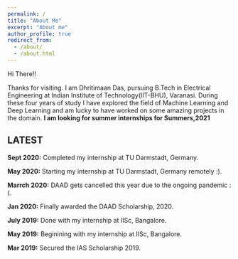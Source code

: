 ```yaml
---
permalink: /
title: "About Me"
excerpt: "About me"
author_profile: true
redirect_from: 
  - /about/
  - /about.html
---
```


Hi There!!

Thanks for visiting. I am Dhritimaan Das, pursuing B.Tech in Electrical Engineering at Indian Institute of Technology(IIT-BHU), Varanasi. During these four years of study I have explored the field of Machine Learning and Deep Learning and am lucky to have worked on some amazing projects in the domain. **I am looking for summer internships for Summers,2021**


## **LATEST**

**Sept 2020:** Completed my internship at TU Darmstadt, Germany.

**May 2020:** Starting my internship at TU Darmstadt, Germany remotely :).

**Marrch 2020:** DAAD gets cancelled this year due to the ongoing pandemic :(.

**Jan 2020:** Finally awarded the DAAD Scholarship, 2020.

**July 2019:** Done with my internship at IISc, Bangalore. 

**May 2019:** Beginining with my internship at IISc, Bangalore.

**Mar 2019:** Secured the IAS Scholarship 2019.

